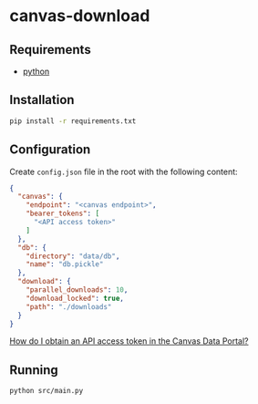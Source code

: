 # canvas-download
## Requirements
- [python](https://www.python.org/)

## Installation

```sh
pip install -r requirements.txt
```

## Configuration
Create `config.json` file in the root with the following content:

```json
{
  "canvas": {
    "endpoint": "<canvas endpoint>",
    "bearer_tokens": [
      "<API access token>"
    ]
  },
  "db": {
    "directory": "data/db",
    "name": "db.pickle"
  },
  "download": {
    "parallel_downloads": 10,
    "download_locked": true,
    "path": "./downloads"
  }
}
```
[How do I obtain an API access token in the Canvas Data Portal? ](https://community.canvaslms.com/t5/Admin-Guide/How-do-I-obtain-an-API-access-token-in-the-Canvas-Data-Portal/ta-p/157)


## Running

```sh
python src/main.py
```
